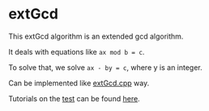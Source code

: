 # extGcd

This extGcd algorithm is an extended gcd algorithm.

It deals with equations like `ax mod b = c`.

To solve that, we solve `ax - by = c`, where y is an integer.

Can be implemented like [extGcd.cpp](extGcd.cpp) way.

Tutorials on the [test](http://poj.org/problem?id=1061) can be found [here](http://www.cnblogs.com/rainydays/archive/2013/07/19/3201618.html).
